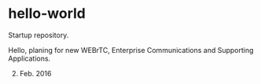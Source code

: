 # hello-world
Startup repository.

Hello, planing for new WEBrTC, Enterprise Communications and Supporting Applications.

2. Feb. 2016
